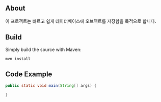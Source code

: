 About
-
이 프로젝트는 빠르고 쉽게 데이터베이스에 오브젝트를
저장함을 목적으로 합니다.

Build
-
Simply build the source with Maven:

    mvn install

Code Example
-

```java
public static void main(String[] args) {

}
```
